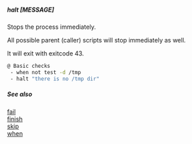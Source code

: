 ##### halt [MESSAGE]

Stops the process immediately. 

All possible parent (caller) scripts will stop immediately as well.

It will exit with exitcode 43.

```bash
@ Basic checks
 - when not test -d /tmp
 - halt "there is no /tmp dir"

```

##### See also

[fail](fail.md)  
[finish](finish.md)  
[skip](skip.md)  
[when](when.md)  
